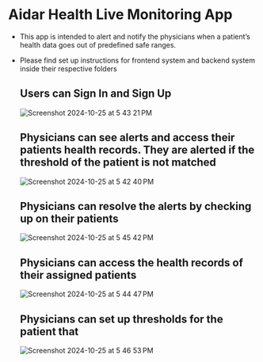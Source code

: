 # Aidar Health Live Monitoring App

- This app is intended to alert and notify the physicians when a patient’s health data goes out of predefined safe ranges.
- Please find set up instructions for frontend system and backend system inside their respective folders

   ## Users can Sign In and Sign Up
   ![Screenshot 2024-10-25 at 5 43 21 PM](https://github.com/user-attachments/assets/cbfca8d4-a575-43f7-8783-5408fa0245a0)

   ## Physicians can see alerts and access their patients health records. They are alerted if the threshold of the patient is not matched
   ![Screenshot 2024-10-25 at 5 42 40 PM](https://github.com/user-attachments/assets/8f2ef828-cda4-4152-99f6-7d54f3279513)

   ## Physicians can resolve the alerts by checking up on their patients
   ![Screenshot 2024-10-25 at 5 45 42 PM](https://github.com/user-attachments/assets/06b03e77-e9f1-4aa3-b32b-009b4dd8f594)

   ## Physicians can access the health records of their assigned patients
   ![Screenshot 2024-10-25 at 5 44 47 PM](https://github.com/user-attachments/assets/a22852d7-904e-4170-9e62-63dbbba2ee5e)

   ## Physicians can set up thresholds for the patient that 
   ![Screenshot 2024-10-25 at 5 46 53 PM](https://github.com/user-attachments/assets/5fa05a64-868c-44b0-ad98-9837d47d3939)
